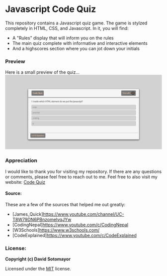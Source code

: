 # Javascript Code Quiz

This repository contains a Javascript quiz game.  The game is stylzed completely in HTML, CSS, and Javascript.  In it, you will find:
* A "Rules" display that will inform you on the rules
* The main quiz complete with informative and interactive elements
* And a highscores section where you can jot down your initials


### Preview

Here is a small preview of the quiz...![Code Quiz](img/code_quiz.png)

### Appreciation

I would like to thank you for visiting my repository.  If there are any questions or comments, please feel free to reach out to me.  Feel free to also visit my website: [Code Quiz](https://davidesotomayor.github.io/code-quiz/)

#### Source:

These are a few of the sources that helped me out greatly:
* [James_Quick]https://www.youtube.com/channel/UC-T8W79DN6PBnzomelvqJYw
* [CodingNepal]https://www.youtube.com/c/CodingNepal
* [W3Schools]https://www.w3schools.com/
* [CodeExplained]https://www.youtube.com/c/CodeExplained

### License:

**Copyright (c) David Sotomayor**

Licensed under the [MIT](https://github.com/microsoft/vscode/blob/master/LICENSE.txt) license.